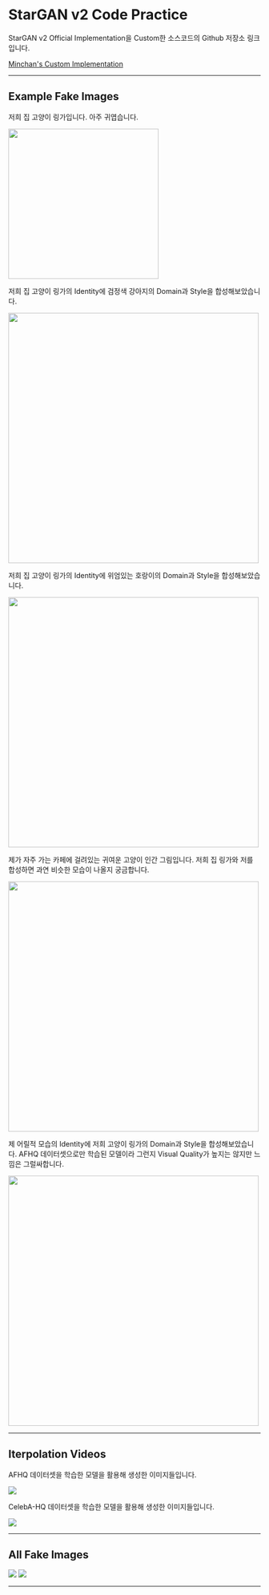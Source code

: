 # StarGAN v2 Code Practice

StarGAN v2 Official Implementation을 Custom한 소스코드의 Github 저장소 링크입니다.

[Minchan's Custom Implementation](https://github.com/shoveling-pig/custom-stargan-v2)

---

## Example Fake Images

저희 집 고양이 링가입니다. 아주 귀엽습니다.

<img src="/assets/result/linga.jpeg" width="300" height="300" />

저희 집 고양이 링가의 Identity에 검정색 강아지의 Domain과 Style을 합성해보았습니다.

<img src="/assets/result/linga_plus_dog.jpg" width="500" height="500" />

저희 집 고양이 링가의 Identity에 위엄있는 호랑이의 Domain과 Style을 합성해보았습니다.

<img src="/assets/result/linga_plus_wildlife.jpg" width="500" height="500" />

제가 자주 가는 카페에 걸려있는 귀여운 고양이 인간 그림입니다. 저희 집 링가와 저를 합성하면 과연 비슷한 모습이 나올지 궁금합니다.

<img src="/assets/result/cafe_cat_man.jpeg" width="500" height="500" />

제 어릴적 모습의 Identity에 저희 고양이 링가의 Domain과 Style을 합성해보았습니다. AFHQ 데이터셋으로만 학습된 모델이라 그런지 Visual Quality가 높지는 않지만 느낌은 그럴싸합니다.

<img src="/assets/result/baby_plus_linga.PNG" width="500" height="500" />

---

## Iterpolation Videos

AFHQ 데이터셋을 학습한 모델을 활용해 생성한 이미지들입니다.

<img src="/assets/result/afhq_video.gif" />

CelebA-HQ 데이터셋을 학습한 모델을 활용해 생성한 이미지들입니다.

<img src="/assets/result/celeba_video.gif" />

---

## All Fake Images

<img src="/assets/result/afhq_result1.jpg" />

<img src="/assets/result/celeba_result2.jpg" />

---